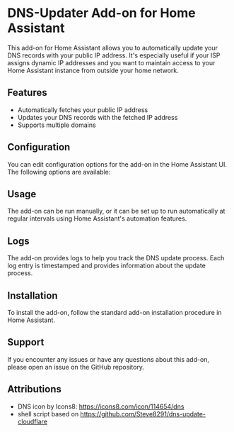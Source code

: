 # DNS-Updater Add-on for Home Assistant

This add-on for Home Assistant allows you to automatically update your DNS records with your public IP address. It's especially useful if your ISP assigns dynamic IP addresses and you want to maintain access to your Home Assistant instance from outside your home network.

## Features

- Automatically fetches your public IP address
- Updates your DNS records with the fetched IP address
- Supports multiple domains

## Configuration

You can edit configuration options for the add-on in the Home Assistant UI. The following options are available:

## Usage

The add-on can be run manually, or it can be set up to run automatically at regular intervals using Home Assistant's automation features.

## Logs

The add-on provides logs to help you track the DNS update process. Each log entry is timestamped and provides information about the update process.

## Installation

To install the add-on, follow the standard add-on installation procedure in Home Assistant.

## Support

If you encounter any issues or have any questions about this add-on, please open an issue on the GitHub repository.

## Attributions

- DNS icon by Icons8: https://icons8.com/icon/114654/dns
- shell script based on https://github.com/Steve8291/dns-update-cloudflare